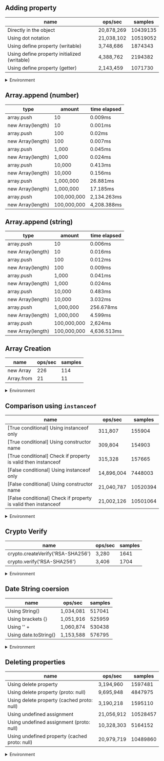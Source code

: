 ## Adding property

|name|ops/sec|samples|
|-|-|-|
|Directly in the object|20,878,269|10439135|
|Using dot notation|21,038,102|10519052|
|Using define property (writable)|3,748,686|1874343|
|Using define property initialized (writable)|4,388,762|2194382|
|Using define property (getter)|2,143,459|1071730|


<details>
<summary>Environment</summary>

* __Machine:__ linux x64 | 4 vCPUs | 15.2GB Mem
* __Run:__ Thu May 09 2024 20:22:18 GMT+0000 (Coordinated Universal Time)
</details>

<!--
{"environment":{"platform":"linux","arch":"x64","cpus":4,"totalMemory":15.245216369628906},"benchmarks":[{"name":"Directly in the object","opsSec":20878269.203557234,"samples":10439135},{"name":"Using dot notation","opsSec":21038102.414983664,"samples":10519052},{"name":"Using define property (writable)","opsSec":3748686,"samples":1874343},{"name":"Using define property initialized (writable)","opsSec":4388762.248389243,"samples":2194382},{"name":"Using define property (getter)","opsSec":2143459.169048164,"samples":1071730}]}-->

## Array.append (number)

|type|amount|time elapsed|
|-|-|-|
array.push|10|0.009ms
new Array(length)|10|0.001ms
array.push|100|0.02ms
new Array(length)|100|0.007ms
array.push|1,000|0.045ms
new Array(length)|1,000|0.024ms
array.push|10,000|0.413ms
new Array(length)|10,000|0.156ms
array.push|1,000,000|26.881ms
new Array(length)|1,000,000|17.185ms
array.push|100,000,000|2,134.263ms
new Array(length)|100,000,000|4,208.388ms
## Array.append (string)

|type|amount|time elapsed|
|-|-|-|
array.push|10|0.006ms
new Array(length)|10|0.016ms
array.push|100|0.012ms
new Array(length)|100|0.009ms
array.push|1,000|0.041ms
new Array(length)|1,000|0.024ms
array.push|10,000|0.483ms
new Array(length)|10,000|3.032ms
array.push|1,000,000|256.678ms
new Array(length)|1,000,000|4.599ms
array.push|100,000,000|2,624ms
new Array(length)|100,000,000|4,636.513ms

## Array Creation

|name|ops/sec|samples|
|-|-|-|
|new Array|226|114|
|Array.from|21|11|


<details>
<summary>Environment</summary>

* __Machine:__ linux x64 | 4 vCPUs | 15.2GB Mem
* __Run:__ Thu May 09 2024 20:37:37 GMT+0000 (Coordinated Universal Time)
</details>

<!--
{"environment":{"platform":"linux","arch":"x64","cpus":4,"totalMemory":15.245216369628906},"benchmarks":[{"name":"new Array","opsSec":226.1587820890989,"samples":114},{"name":"Array.from","opsSec":21.84401017792516,"samples":11}]}-->

## Comparison using `instanceof`

|name|ops/sec|samples|
|-|-|-|
|[True conditional] Using instanceof only|311,807|155904|
|[True conditional] Using constructor name|309,804|154903|
|[True conditional] Check if property is valid then instanceof |315,328|157665|
|[False conditional] Using instanceof only|14,896,004|7448003|
|[False conditional] Using constructor name|21,040,787|10520394|
|[False conditional] Check if property is valid then instanceof |21,002,126|10501064|


<details>
<summary>Environment</summary>

* __Machine:__ linux x64 | 4 vCPUs | 15.2GB Mem
* __Run:__ Thu May 09 2024 20:51:46 GMT+0000 (Coordinated Universal Time)
</details>

<!--
{"environment":{"platform":"linux","arch":"x64","cpus":4,"totalMemory":15.245216369628906},"benchmarks":[{"name":"[True conditional] Using instanceof only","opsSec":311807.0520087416,"samples":155904},{"name":"[True conditional] Using constructor name","opsSec":309804.1096966802,"samples":154903},{"name":"[True conditional] Check if property is valid then instanceof ","opsSec":315328.1280159026,"samples":157665},{"name":"[False conditional] Using instanceof only","opsSec":14896004.955863604,"samples":7448003},{"name":"[False conditional] Using constructor name","opsSec":21040787.297687955,"samples":10520394},{"name":"[False conditional] Check if property is valid then instanceof ","opsSec":21002126.417694103,"samples":10501064}]}-->

## Crypto Verify

|name|ops/sec|samples|
|-|-|-|
|crypto.createVerify('RSA-SHA256')|3,280|1641|
|crypto.verify('RSA-SHA256')|3,406|1704|


<details>
<summary>Environment</summary>

* __Machine:__ linux x64 | 4 vCPUs | 15.2GB Mem
* __Run:__ Thu May 09 2024 20:58:16 GMT+0000 (Coordinated Universal Time)
</details>

<!--
{"environment":{"platform":"linux","arch":"x64","cpus":4,"totalMemory":15.245216369628906},"benchmarks":[{"name":"crypto.createVerify('RSA-SHA256')","opsSec":3280.8655629852565,"samples":1641},{"name":"crypto.verify('RSA-SHA256')","opsSec":3406.3462145208177,"samples":1704}]}-->

## Date String coersion

|name|ops/sec|samples|
|-|-|-|
|Using String()|1,034,081|517041|
|Using brackets {}|1,051,916|525959|
|Using '' + |1,060,874|530438|
|Using date.toString()|1,153,588|576795|


<details>
<summary>Environment</summary>

* __Machine:__ linux x64 | 4 vCPUs | 15.2GB Mem
* __Run:__ Thu May 09 2024 21:13:22 GMT+0000 (Coordinated Universal Time)
</details>

<!--
{"environment":{"platform":"linux","arch":"x64","cpus":4,"totalMemory":15.245216369628906},"benchmarks":[{"name":"Using String()","opsSec":1034081.2707222941,"samples":517041},{"name":"Using brackets {}","opsSec":1051916.4154682367,"samples":525959},{"name":"Using '' + ","opsSec":1060874.4813951524,"samples":530438},{"name":"Using date.toString()","opsSec":1153588.6495684935,"samples":576795}]}-->

## Deleting properties

|name|ops/sec|samples|
|-|-|-|
|Using delete property|3,194,960|1597481|
|Using delete property (proto: null)|9,695,948|4847975|
|Using delete property (cached proto: null)|3,190,218|1595110|
|Using undefined assignment|21,056,912|10528457|
|Using undefined assignment (proto: null)|10,328,303|5164152|
|Using undefined property (cached proto: null)|20,979,719|10489860|


<details>
<summary>Environment</summary>

* __Machine:__ linux x64 | 4 vCPUs | 15.2GB Mem
* __Run:__ Thu May 09 2024 21:19:54 GMT+0000 (Coordinated Universal Time)
</details>

<!--
{"environment":{"platform":"linux","arch":"x64","cpus":4,"totalMemory":15.245216369628906},"benchmarks":[{"name":"Using delete property","opsSec":3194960.6806698083,"samples":1597481},{"name":"Using delete property (proto: null)","opsSec":9695948.317086607,"samples":4847975},{"name":"Using delete property (cached proto: null)","opsSec":3190218.451403435,"samples":1595110},{"name":"Using undefined assignment","opsSec":21056912.564177275,"samples":10528457},{"name":"Using undefined assignment (proto: null)","opsSec":10328303.06426545,"samples":5164152},{"name":"Using undefined property (cached proto: null)","opsSec":20979719.589839697,"samples":10489860}]}-->
